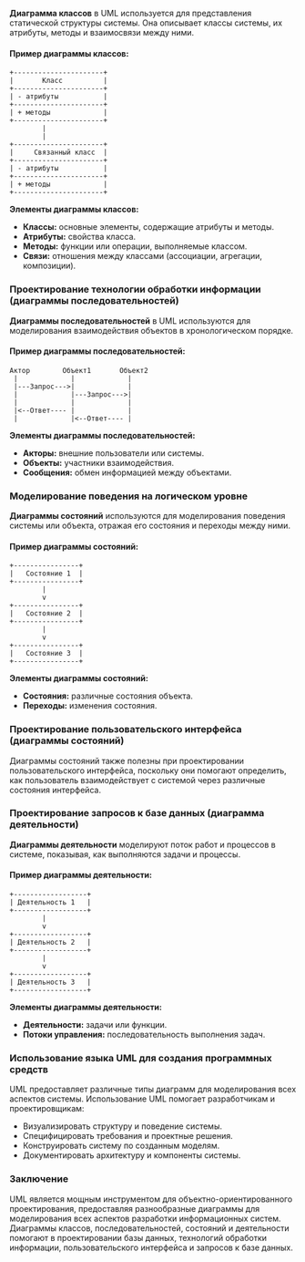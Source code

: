 
**Диаграмма классов** в UML используется для представления статической структуры системы. Она описывает классы системы, их атрибуты, методы и взаимосвязи между ними.

#### Пример диаграммы классов:
```plaintext
+----------------------+
|       Класс          |
+----------------------+
| - атрибуты           |
+----------------------+
| + методы             |
+----------------------+
        |
        |
+----------------------+
|     Связанный класс  |
+----------------------+
| - атрибуты           |
+----------------------+
| + методы             |
+----------------------+
```
**Элементы диаграммы классов:**
- **Классы:** основные элементы, содержащие атрибуты и методы.
- **Атрибуты:** свойства класса.
- **Методы:** функции или операции, выполняемые классом.
- **Связи:** отношения между классами (ассоциации, агрегации, композиции).

### Проектирование технологии обработки информации (диаграммы последовательностей)

**Диаграммы последовательностей** в UML используются для моделирования взаимодействия объектов в хронологическом порядке.

#### Пример диаграммы последовательностей:
```plaintext
Актор        Объект1       Объект2
 |             |             |
 |---Запрос--->|             |
 |             |---Запрос--->|
 |             |             |
 |<--Ответ---- |             |
 |             |<--Ответ---- |
```
**Элементы диаграммы последовательностей:**
- **Акторы:** внешние пользователи или системы.
- **Объекты:** участники взаимодействия.
- **Сообщения:** обмен информацией между объектами.

### Моделирование поведения на логическом уровне

**Диаграммы состояний** используются для моделирования поведения системы или объекта, отражая его состояния и переходы между ними.

#### Пример диаграммы состояний:
```plaintext
+----------------+
|   Состояние 1  |
+----------------+
        |
        v
+----------------+
|   Состояние 2  |
+----------------+
        |
        v
+----------------+
|   Состояние 3  |
+----------------+
```
**Элементы диаграммы состояний:**
- **Состояния:** различные состояния объекта.
- **Переходы:** изменения состояния.

### Проектирование пользовательского интерфейса (диаграммы состояний)

Диаграммы состояний также полезны при проектировании пользовательского интерфейса, поскольку они помогают определить, как пользователь взаимодействует с системой через различные состояния интерфейса.

### Проектирование запросов к базе данных (диаграмма деятельности)

**Диаграммы деятельности** моделируют поток работ и процессов в системе, показывая, как выполняются задачи и процессы.

#### Пример диаграммы деятельности:
```plaintext
+------------------+
| Деятельность 1   |
+------------------+
        |
        v
+------------------+
| Деятельность 2   |
+------------------+
        |
        v
+------------------+
| Деятельность 3   |
+------------------+
```
**Элементы диаграммы деятельности:**
- **Деятельности:** задачи или функции.
- **Потоки управления:** последовательность выполнения задач.

### Использование языка UML для создания программных средств

UML предоставляет различные типы диаграмм для моделирования всех аспектов системы. Использование UML помогает разработчикам и проектировщикам:
- Визуализировать структуру и поведение системы.
- Специфицировать требования и проектные решения.
- Конструировать систему по созданным моделям.
- Документировать архитектуру и компоненты системы.

### Заключение

UML является мощным инструментом для объектно-ориентированного проектирования, предоставляя разнообразные диаграммы для моделирования всех аспектов разработки информационных систем. Диаграммы классов, последовательностей, состояний и деятельности помогают в проектировании базы данных, технологий обработки информации, пользовательского интерфейса и запросов к базе данных.